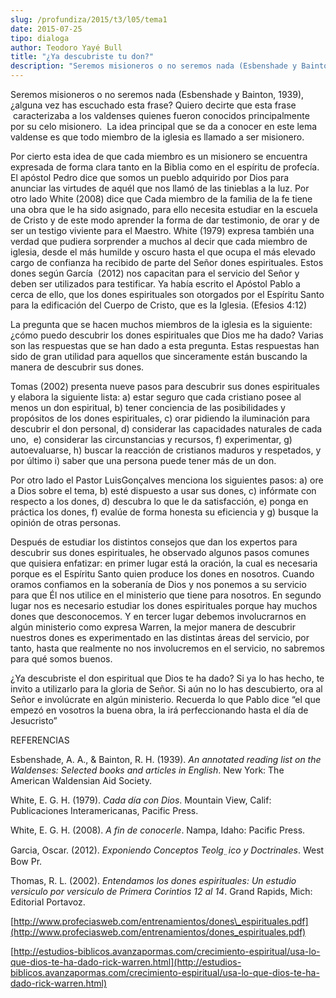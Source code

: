 ```yaml
---
slug: /profundiza/2015/t3/l05/tema1
date: 2015-07-25
tipo: dialoga
author: Teodoro Yayé Bull
title: "¿Ya descubriste tu don?"
description: "Seremos misioneros o no seremos nada (Esbenshade y Bainton, 1939), ¿alguna vez  has escuchado esta frase? Quiero decirte que esta frase caracterizaba a los  valdenses quienes fueron conocidos principalmente por su celo misionero. La  idea principal que se da a conocer en este ..."
---
```


Seremos misioneros o no seremos nada (Esbenshade y Bainton, 1939), ¿alguna vez has escuchado esta frase? Quiero decirte que esta frase  caracterizaba a los valdenses quienes fueron conocidos principalmente por su celo misionero.  La idea principal que se da a conocer en este lema valdense es que todo miembro de la iglesia es llamado a ser misionero.

Por cierto esta idea de que cada miembro es un misionero se encuentra expresada de forma clara tanto en la Biblia como en el espíritu de profecía. El apóstol Pedro dice que somos un pueblo adquirido por Dios para anunciar las virtudes de aquél que nos llamó de las tinieblas a la luz. Por otro lado White (2008) dice que Cada miembro de la familia de la fe tiene una obra que le ha sido asignado, para ello necesita estudiar en la escuela de Cristo y de este modo aprender la forma de dar testimonio, de orar y de ser un testigo viviente para el Maestro. White (1979) expresa también una verdad que pudiera sorprender a muchos al decir que cada miembro de iglesia, desde el más humilde y oscuro hasta el que ocupa el más elevado cargo de confianza ha recibido de parte del Señor dones espirituales. Estos dones según García  (2012) nos capacitan para el servicio del Señor y deben ser utilizados para testificar. Ya había escrito el Apóstol Pablo a cerca de ello, que los dones espirituales son otorgados por el Espíritu Santo para la edificación del Cuerpo de Cristo, que es la Iglesia. (Efesios 4:12)

La pregunta que se hacen muchos miembros de la iglesia es la siguiente: ¿cómo puedo descubrir los dones espirituales que Dios me ha dado? Varias son las respuestas que se han dado a esta pregunta. Estas respuestas han sido de gran utilidad para aquellos que sinceramente están buscando la manera de descubrir sus dones.

Tomas (2002) presenta nueve pasos para descubrir sus dones espirituales y elabora la siguiente lista: a) estar seguro que cada cristiano posee al menos un don espiritual, b) tener conciencia de las posibilidades y propósitos de los dones espirituales, c) orar pidiendo la iluminación para descubrir el don personal, d) considerar las capacidades naturales de cada uno,  e) considerar las circunstancias y recursos, f) experimentar, g) autoevaluarse, h) buscar la reacción de cristianos maduros y respetados, y por último i) saber que una persona puede tener más de un don.

Por otro lado el Pastor LuisGonçalves menciona los siguientes pasos: a) ore a Dios sobre el tema, b) esté dispuesto a usar sus dones, c) infórmate con respecto a los dones, d) descubra lo que le da satisfacción, e) ponga en práctica los dones, f) evalúe de forma honesta su eficiencia y g) busque la opinión de otras personas.

Después de estudiar los distintos consejos que dan los expertos para descubrir sus dones espirituales, he observado algunos pasos comunes que quisiera enfatizar: en primer lugar está la oración, la cual es necesaria porque es el Espíritu Santo quien produce los dones en nosotros. Cuando oramos confiamos en la soberanía de Dios y nos ponemos a su servicio para que Él nos utilice en el ministerio que tiene para nosotros. En segundo lugar nos es necesario estudiar los dones espirituales porque hay muchos dones que desconocemos. Y en tercer lugar debemos involucrarnos en algún ministerio como expresa Warren, la mejor manera de descubrir nuestros dones es experimentado en las distintas áreas del servicio, por tanto, hasta que realmente no nos involucremos en el servicio, no sabremos para qué somos buenos.

¿Ya descubriste el don espiritual que Dios te ha dado? Si ya lo has hecho, te invito a utilizarlo para la gloria de Señor. Si aún no lo has descubierto, ora al Señor e involúcrate en algún ministerio. Recuerda lo que Pablo dice “el que empezó en vosotros la buena obra, la irá perfeccionando hasta el día de Jesucristo”

REFERENCIAS

Esbenshade, A. A., & Bainton, R. H. (1939). _An annotated reading list on the Waldenses: Selected books and articles in English_. New York: The American Waldensian Aid Society.

White, E. G. H. (1979). _Cada día con Dios_. Mountain View, Calif: Publicaciones Interamericanas, Pacific Press.

White, E. G. H. (2008). _A fin de conocerle_. Nampa, Idaho: Pacific Press.

Garcia, Oscar. (2012). _Exponiendo Conceptos Teolg_ _̤_ _ico y Doctrinales_. West Bow Pr.

Thomas, R. L. (2002). _Entendamos los dones espirituales: Un estudio versiculo por versiculo de Primera Corintios 12 al 14_. Grand Rapids, Mich: Editorial Portavoz.

[http://www.profeciasweb.com/entrenamientos/dones\_espirituales.pdf](http://www.profeciasweb.com/entrenamientos/dones_espirituales.pdf)

[http://estudios-biblicos.avanzapormas.com/crecimiento-espiritual/usa-lo-que-dios-te-ha-dado-rick-warren.html](http://estudios-biblicos.avanzapormas.com/crecimiento-espiritual/usa-lo-que-dios-te-ha-dado-rick-warren.html)
